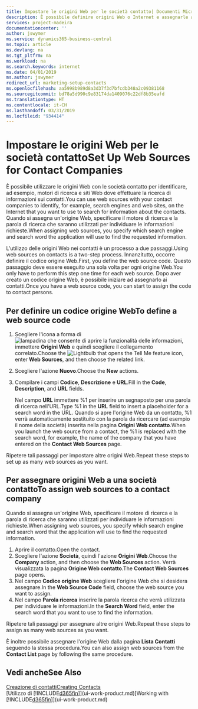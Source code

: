 ```yaml
---
title: Impostare le origini Web per le società contatto| Documenti Microsoft
description: È possibile definire origini Web o Internet e assegnarle a una società contatto per consentire l'identificazione delle modalità di ricerca delle informazioni sui contatti.
services: project-madeira
documentationcenter: ''
author: jswymer
ms.service: dynamics365-business-central
ms.topic: article
ms.devlang: na
ms.tgt_pltfrm: na
ms.workload: na
ms.search.keywords: internet
ms.date: 04/01/2019
ms.author: jswymer
redirect_url: marketing-setup-contacts
ms.openlocfilehash: aa5998b989d8a3d37f3d7bfcdb348a2c09381168
ms.sourcegitcommit: bd78a5d990c9e83174da1409076c22df8b35eafd
ms.translationtype: HT
ms.contentlocale: it-CH
ms.lasthandoff: 03/31/2019
ms.locfileid: "934414"
---
```

# <a name="set-up-web-sources-for-contact-companies"></a><span data-ttu-id="04c9a-103">Impostare le origini Web per le società contatto</span><span class="sxs-lookup"><span data-stu-id="04c9a-103">Set Up Web Sources for Contact Companies</span></span>
<span data-ttu-id="04c9a-104">È possibile utilizzare le origini Web con le società contatto per identificare, ad esempio, motori di ricerca e siti Web dove effettuare la ricerca di informazioni sui contatti.</span><span class="sxs-lookup"><span data-stu-id="04c9a-104">You can use web sources with your contact companies to identify, for example, search engines and web sites, on the Internet that you want to use to search for information about the contacts.</span></span> <span data-ttu-id="04c9a-105">Quando si assegna un'origine Web, specificare il motore di ricerca e la parola di ricerca che saranno utilizzati per individuare le informazioni richieste.</span><span class="sxs-lookup"><span data-stu-id="04c9a-105">When assigning web sources, you specify which search engine and search word the application will use to find the requested information.</span></span>

<span data-ttu-id="04c9a-106">L'utilizzo delle origini Web nei contatti è un processo a due passaggi.</span><span class="sxs-lookup"><span data-stu-id="04c9a-106">Using web sources on contacts is a two-step process.</span></span> <span data-ttu-id="04c9a-107">Innanzitutto, occorre definire il codice origine Web.</span><span class="sxs-lookup"><span data-stu-id="04c9a-107">First, you define the web source code.</span></span> <span data-ttu-id="04c9a-108">Questo passaggio deve essere eseguito una sola volta per ogni origine Web.</span><span class="sxs-lookup"><span data-stu-id="04c9a-108">You only have to perform this step one time for each web source.</span></span> <span data-ttu-id="04c9a-109">Dopo aver creato un codice origine Web, è possibile iniziare ad assegnarlo ai contatti.</span><span class="sxs-lookup"><span data-stu-id="04c9a-109">Once you have a web source code, you can start to assign the code to contact persons.</span></span>

## <a name="to-define-a-web-source-code"></a><span data-ttu-id="04c9a-110">Per definire un codice origine Web</span><span class="sxs-lookup"><span data-stu-id="04c9a-110">To define a web source code</span></span>
1. <span data-ttu-id="04c9a-111">Scegliere l'icona a forma di ![lampadina che consente di aprire la funzionalità delle informazioni](media/ui-search/search_small.png "Informazioni sull'operazione che si desidera eseguire"), immettere **Origini Web** e quindi scegliere il collegamento correlato.</span><span class="sxs-lookup"><span data-stu-id="04c9a-111">Choose the ![Lightbulb that opens the Tell Me feature](media/ui-search/search_small.png "Tell me what you want to do") icon, enter **Web Sources**, and then choose the related link.</span></span>
2. <span data-ttu-id="04c9a-112">Scegliere l'azione **Nuovo**.</span><span class="sxs-lookup"><span data-stu-id="04c9a-112">Choose the **New** actions.</span></span>
3. <span data-ttu-id="04c9a-113">Compilare i campi **Codice**, **Descrizione** e **URL**.</span><span class="sxs-lookup"><span data-stu-id="04c9a-113">Fill in the **Code**, **Description**, and **URL** fields.</span></span>

    <span data-ttu-id="04c9a-114">Nel campo **URL** immettere %1 per inserire un segnaposto per una parola di ricerca nell'URL.</span><span class="sxs-lookup"><span data-stu-id="04c9a-114">Type %1 in the **URL** field to insert a placeholder for a search word in the URL.</span></span> <span data-ttu-id="04c9a-115">Quando si apre l'origine Web da un contatto, %1 verrà automaticamente sostituito con la parola da ricercare (ad esempio il nome della società) inserita nella pagina **Origini Web contatto**.</span><span class="sxs-lookup"><span data-stu-id="04c9a-115">When you launch the web source from a contact, the %1 is replaced with the search word, for example, the name of the company that you have entered on the **Contact Web Sources** page.</span></span>

<span data-ttu-id="04c9a-116">Ripetere tali passaggi per impostare altre origini Web.</span><span class="sxs-lookup"><span data-stu-id="04c9a-116">Repeat these steps to set up as many web sources as you want.</span></span>

## <a name="to-assign-web-sources-to-a-contact-company"></a><span data-ttu-id="04c9a-117">Per assegnare origini Web a una società contatto</span><span class="sxs-lookup"><span data-stu-id="04c9a-117">To assign web sources to a contact company</span></span>
<span data-ttu-id="04c9a-118">Quando si assegna un'origine Web, specificare il motore di ricerca e la parola di ricerca che saranno utilizzati per individuare le informazioni richieste.</span><span class="sxs-lookup"><span data-stu-id="04c9a-118">When assigning web sources, you specify which search engine and search word that the application will use to find the requested information.</span></span>

1. <span data-ttu-id="04c9a-119">Aprire il contatto.</span><span class="sxs-lookup"><span data-stu-id="04c9a-119">Open the contact.</span></span>
2. <span data-ttu-id="04c9a-120">Scegliere l'azione **Società**, quindi l'azione **Origini Web**.</span><span class="sxs-lookup"><span data-stu-id="04c9a-120">Choose the **Company** action, and then choose the **Web Sources** action.</span></span> <span data-ttu-id="04c9a-121">Verrà visualizzata la pagina **Origine Web contatto**.</span><span class="sxs-lookup"><span data-stu-id="04c9a-121">The **Contact Web Sources** page opens.</span></span>
3. <span data-ttu-id="04c9a-122">Nel campo **Codice origine Web** scegliere l'origine Web che si desidera assegnare.</span><span class="sxs-lookup"><span data-stu-id="04c9a-122">In the **Web Source Code** field, choose the web source you want to assign.</span></span>
4. <span data-ttu-id="04c9a-123">Nel campo **Parola ricerca** inserire la parola ricerca che verrà utilizzata per individuare le informazioni.</span><span class="sxs-lookup"><span data-stu-id="04c9a-123">In the **Search Word** field, enter the search word that you want to use to find the information.</span></span>

<span data-ttu-id="04c9a-124">Ripetere tali passaggi per assegnare altre origini Web.</span><span class="sxs-lookup"><span data-stu-id="04c9a-124">Repeat these steps to assign as many web sources as you want.</span></span>

<span data-ttu-id="04c9a-125">È inoltre possibile assegnare l'origine Web dalla pagina **Lista Contatti** seguendo la stessa procedura.</span><span class="sxs-lookup"><span data-stu-id="04c9a-125">You can also assign web sources from the **Contact List** page by following the same procedure.</span></span>

## <a name="see-also"></a><span data-ttu-id="04c9a-126">Vedi anche</span><span class="sxs-lookup"><span data-stu-id="04c9a-126">See Also</span></span>
[<span data-ttu-id="04c9a-127">Creazione di contatti</span><span class="sxs-lookup"><span data-stu-id="04c9a-127">Creating Contacts</span></span>](marketing-create-contact-companies.md)  
<span data-ttu-id="04c9a-128">[Utilizzo di [!INCLUDE[d365fin](includes/d365fin_md.md)]](ui-work-product.md)</span><span class="sxs-lookup"><span data-stu-id="04c9a-128">[Working with [!INCLUDE[d365fin](includes/d365fin_md.md)]](ui-work-product.md)</span></span>
